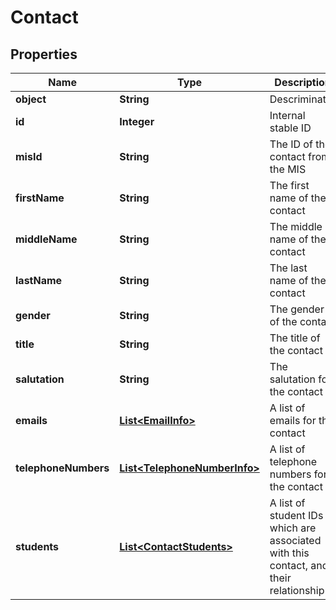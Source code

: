 
# Contact

## Properties
Name | Type | Description | Notes
------------ | ------------- | ------------- | -------------
**object** | **String** | Descriminator |  [optional]
**id** | **Integer** | Internal stable ID |  [optional]
**misId** | **String** | The ID of the contact from the MIS |  [optional]
**firstName** | **String** | The first name of the contact |  [optional]
**middleName** | **String** | The middle name of the contact |  [optional]
**lastName** | **String** | The last name of the contact |  [optional]
**gender** | **String** | The gender of the contact |  [optional]
**title** | **String** | The title of the contact |  [optional]
**salutation** | **String** | The salutation for the contact |  [optional]
**emails** | [**List&lt;EmailInfo&gt;**](EmailInfo.md) | A list of emails for the contact |  [optional]
**telephoneNumbers** | [**List&lt;TelephoneNumberInfo&gt;**](TelephoneNumberInfo.md) | A list of telephone numbers for the contact |  [optional]
**students** | [**List&lt;ContactStudents&gt;**](ContactStudents.md) | A list of student IDs which are associated with this contact, and their relationship |  [optional]



